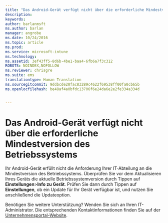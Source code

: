 ```yaml
---
title: "Das Android-Gerät verfügt nicht über die erforderliche Mindestversion des Betriebssystems | Microsoft Intune"
description: 
keywords: 
author: barlanmsft
ms.author: barlan
manager: angrobe
ms.date: 10/24/2016
ms.topic: article
ms.prod: 
ms.service: microsoft-intune
ms.technology: 
ms.assetid: 3ef43ff5-8d6b-4be1-baa4-6fb6a7f3c312
ROBOTS: NOINDEX,NOFOLLOW
ms.reviewer: chrisgre
ms.suite: ems
translationtype: Human Translation
ms.sourcegitcommit: 9ddbcde20fac83289c4622f69538ff00fa0cb65b
ms.openlocfilehash: be48af4a0bfdc13706f6e24da6e2e2fe334a334d


---
```



# <a name="android-device-doesnt-have-the-required-minimum-operating-system-version"></a>Das Android-Gerät verfügt nicht über die erforderliche Mindestversion des Betriebssystems

Ihr Android-Gerät erfüllt nicht die Anforderung Ihrer IT-Abteilung an die Mindestversion des Betriebssystems. Überprüfen Sie vor dem Aktualisieren Ihres Geräts die aktuelle Betriebssystemversion durch Tippen auf **Einstellungen**&gt;**Info zu Gerät**. Prüfen Sie dann durch Tippen auf **Einstellungen**, ob ein Update für Ihr Gerät verfügbar ist, und nutzen Sie anschließend die Updateoption.

Benötigen Sie weitere Unterstützung? Wenden Sie sich an Ihren IT-Administrator. Die entsprechenden Kontaktinformationen finden Sie auf der [Unternehmensportal-Website](http://portal.manage.microsoft.com).




<!--HONumber=Nov16_HO1-->


